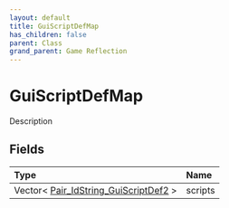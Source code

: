 ```yaml
---
layout: default
title: GuiScriptDefMap
has_children: false
parent: Class
grand_parent: Game Reflection
---
```

# GuiScriptDefMap
Description 

## Fields

| Type | Name |
|:----------|:--------------|
| Vector< [Pair_IdString_GuiScriptDef2](/riftbreaker-wiki/docs/game-reflection/classes/pair__id_string__gui_script_def2/) > | scripts |

